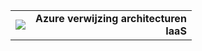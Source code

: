 <table style="width:100%">
<tr>
<td>
<img src="./media/guidance-pnp-include/pnp-logo.png"/>
</td>
<td style="text-align:right"><b>Azure verwijzing architecturen<br/>IaaS</b></td>
</tr>
</table>
